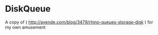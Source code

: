 DiskQueue
=========

A copy of ( http://ayende.com/blog/3479/rhino-queues-storage-disk ) for my own amusement